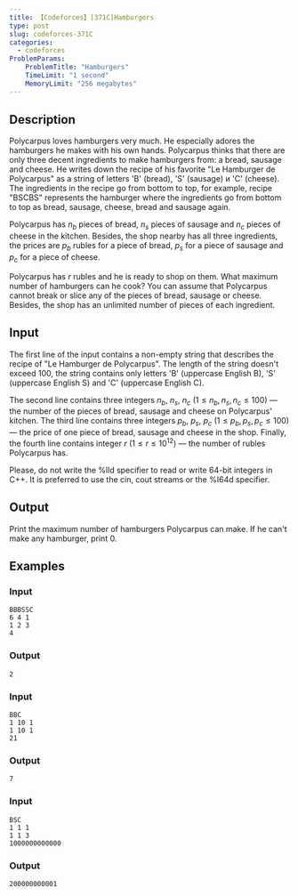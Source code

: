 ```yaml
---
title: 【Codeforces】[371C]Hamburgers
type: post
slug: codeforces-371C
categories:
  - codeforces
ProblemParams:
    ProblemTitle: "Hamburgers"
    TimeLimit: "1 second"
    MemoryLimit: "256 megabytes"
---
```


## Description

Polycarpus loves hamburgers very much. He especially adores the hamburgers he makes with his own hands. Polycarpus thinks that there are only three decent ingredients to make hamburgers from: a bread, sausage and cheese. He writes down the recipe of his favorite "Le Hamburger de Polycarpus" as a string of letters 'B' (bread), 'S' (sausage) и 'C' (cheese). The ingredients in the recipe go from bottom to top, for example, recipe "ВSCBS" represents the hamburger where the ingredients go from bottom to top as bread, sausage, cheese, bread and sausage again.

Polycarpus has $n_{b}$ pieces of bread, $n_{s}$ pieces of sausage and $n_{c}$ pieces of cheese in the kitchen. Besides, the shop nearby has all three ingredients, the prices are $p_{b}$ rubles for a piece of bread, $p_{s}$ for a piece of sausage and $p_{c}$ for a piece of cheese.

Polycarpus has $r$ rubles and he is ready to shop on them. What maximum number of hamburgers can he cook? You can assume that Polycarpus cannot break or slice any of the pieces of bread, sausage or cheese. Besides, the shop has an unlimited number of pieces of each ingredient.

## Input

The first line of the input contains a non-empty string that describes the recipe of "Le Hamburger de Polycarpus". The length of the string doesn't exceed 100, the string contains only letters 'B' (uppercase English B), 'S' (uppercase English S) and 'C' (uppercase English C).

The second line contains three integers $n_{b}$, $n_{s}$, $n_{c}$ ($1 ≤ n_{b}, n_{s}, n_{c} ≤ 100$) — the number of the pieces of bread, sausage and cheese on Polycarpus' kitchen. The third line contains three integers $p_{b}$, $p_{s}$, $p_{c}$ ($1 ≤ p_{b}, p_{s}, p_{c} ≤ 100$) — the price of one piece of bread, sausage and cheese in the shop. Finally, the fourth line contains integer $r$ ($1 ≤ r ≤ 10^{12}$) — the number of rubles Polycarpus has.

Please, do not write the %lld specifier to read or write 64-bit integers in С++. It is preferred to use the cin, cout streams or the %I64d specifier.

## Output

Print the maximum number of hamburgers Polycarpus can make. If he can't make any hamburger, print 0.

## Examples

### Input

```
BBBSSC
6 4 1
1 2 3
4

```

### Output

```
2

```

### Input

```
BBC
1 10 1
1 10 1
21

```

### Output

```
7

```

### Input

```
BSC
1 1 1
1 1 3
1000000000000

```

### Output

```
200000000001

```

